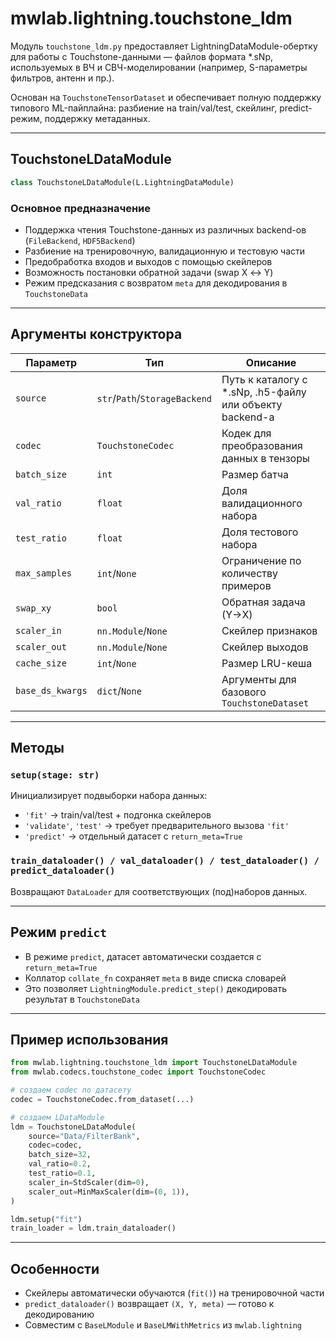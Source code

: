 # mwlab.lightning.touchstone_ldm

Модуль `touchstone_ldm.py` предоставляет LightningDataModule-обертку для работы с Touchstone-данными — файлов формата *.sNp, используемых в ВЧ и СВЧ-моделировании (например, S-параметры фильтров, антенн и пр.).

Основан на `TouchstoneTensorDataset` и обеспечивает полную поддержку типового ML-пайплайна: разбиение на train/val/test, скейлинг, predict-режим, поддержку метаданных.

---

## TouchstoneLDataModule

```python
class TouchstoneLDataModule(L.LightningDataModule)
```

### Основное предназначение

- Поддержка чтения Touchstone-данных из различных backend-ов (`FileBackend`, `HDF5Backend`)
- Разбиение на тренировочную, валидационную и тестовую части
- Предобработка входов и выходов с помощью скейлеров
- Возможность постановки обратной задачи (swap X ↔ Y)
- Режим предсказания с возвратом `meta` для декодирования в `TouchstoneData`

---

## Аргументы конструктора

| Параметр | Тип               | Описание |
|----------|-------------------|----------|
| `source` | `str`/`Path`/`StorageBackend` | Путь к каталогу с *.sNp, .h5-файлу или объекту backend-а |
| `codec` | `TouchstoneCodec` | Кодек для преобразования данных в тензоры |
| `batch_size` | `int`             | Размер батча |
| `val_ratio` | `float`           | Доля валидационного набора |
| `test_ratio` | `float`           | Доля тестового набора |
| `max_samples` | `int`/`None` | Ограничение по количеству примеров |
| `swap_xy` | `bool`            | Обратная задача (Y→X) |
| `scaler_in` | `nn.Module`/`None` | Скейлер признаков |
| `scaler_out` | `nn.Module`/`None` | Скейлер выходов |
| `cache_size` | `int`/`None` | Размер LRU-кеша |
| `base_ds_kwargs` | `dict`/`None` | Аргументы для базового `TouchstoneDataset` |

---

## Методы

### `setup(stage: str)`

Инициализирует подвыборки набора данных:

- `'fit'` → train/val/test + подгонка скейлеров
- `'validate'`, `'test'` → требует предварительного вызова `'fit'`
- `'predict'` → отдельный датасет с `return_meta=True`

### `train_dataloader() / val_dataloader() / test_dataloader() / predict_dataloader()`

Возвращают  `DataLoader` для соответствующих (под)наборов данных.

---

## Режим `predict`

- В режиме `predict`, датасет автоматически создается с `return_meta=True`
- Коллатор `collate_fn` сохраняет `meta` в виде списка словарей
- Это позволяет `LightningModule.predict_step()` декодировать результат в `TouchstoneData`

---

## Пример использования

```python
from mwlab.lightning.touchstone_ldm import TouchstoneLDataModule
from mwlab.codecs.touchstone_codec import TouchstoneCodec

# создаем codec по датасету
codec = TouchstoneCodec.from_dataset(...)

# создаем LDataModule
ldm = TouchstoneLDataModule(
    source="Data/FilterBank",
    codec=codec,
    batch_size=32,
    val_ratio=0.2,
    test_ratio=0.1,
    scaler_in=StdScaler(dim=0),
    scaler_out=MinMaxScaler(dim=(0, 1)),
)

ldm.setup("fit")
train_loader = ldm.train_dataloader()
```

---

## Особенности

- Скейлеры автоматически обучаются (`fit()`) на тренировочной части
- `predict_dataloader()` возвращает `(X, Y, meta)` — готово к декодированию
- Совместим с `BaseLModule` и `BaseLMWithMetrics` из `mwlab.lightning`
